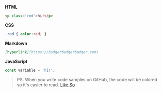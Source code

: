 <!-- code samples -->

__HTML__

```html
<p class='red'>hi!</p>
```

__CSS__

```css
.red { color:red; }
```

__Markdown__

```md
[hyperlink](https://badgerbadgerbadger.com)
```

__JavaScript__

```js
const variable = 'hi!';
```

> PS.  When you write code samples on GitHub, the code will be colored so it's easier to read.  [Like So](https://github.com/HackYourFuture/fundamentals/blob/master/fundamentals/functions.md)
